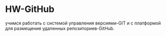 # HW-GitHub
учимся работать с системой управления версиями-GIT
и с платформой для размещения удаленных репозиториев-GitHub.